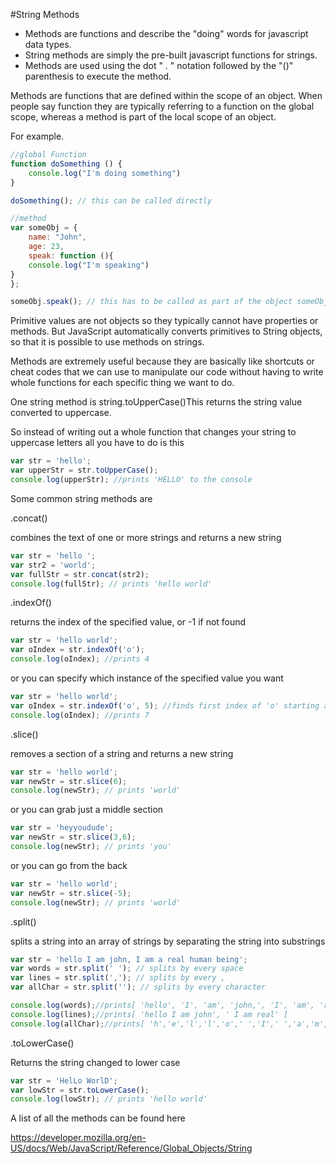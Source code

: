 #String Methods

* Methods are functions and describe the "doing" words for javascript data types.
* String methods are simply the pre-built javascript functions for strings.
* Methods are used using the dot " . " notation followed by the "()" parenthesis to execute the method.


Methods are functions that are defined within the scope of an object. When people say function they are typically referring to a function on the global scope, whereas a method is part of the local scope of an object.

For example.

```jsx
//global Function
function doSomething () {
    console.log("I'm doing something")
}

doSomething(); // this can be called directly

//method
var someObj = {
    name: "John",
    age: 23,
    speak: function (){
    console.log("I'm speaking")
}
};

someObj.speak(); // this has to be called as part of the object someObj

```

Primitive values are not objects so they typically cannot have properties or methods. But JavaScript automatically converts primitives to String objects, so that it is possible to use methods on strings.

Methods are extremely useful because they are basically like shortcuts or cheat codes that we can use to manipulate our code without having to write whole functions for each specific thing we want to do.

One string method is string.toUpperCase()This returns the string value converted to uppercase.

So instead of writing out a whole function that changes your string to uppercase letters all you have to do is this

```jsx
var str = 'hello';
var upperStr = str.toUpperCase();
console.log(upperStr); //prints 'HELLO' to the console

```

Some common string methods are

.concat()

combines the text of one or more strings and returns a new string

```jsx
var str = 'hello ';
var str2 = 'world';
var fullStr = str.concat(str2);
console.log(fullStr); // prints 'hello world'

```

.indexOf()

returns the index of the specified value, or -1 if not found

```jsx
var str = 'hello world';
var oIndex = str.indexOf('o');
console.log(oIndex); //prints 4

```

or you can specify which instance of the specified value you want

```jsx
var str = 'hello world';
var oIndex = str.indexOf('o', 5); //finds first index of 'o' starting at the index 5
console.log(oIndex); //prints 7

```

.slice()

removes a section of a string and returns a new string

```jsx
var str = 'hello world';
var newStr = str.slice(6);
console.log(newStr); // prints 'world'

```

or you can grab just a middle section

```jsx
var str = 'heyyoudude';
var newStr = str.slice(3,6);
console.log(newStr); // prints 'you'

```

or you can go from the back

```jsx
var str = 'hello world';
var newStr = str.slice(-5);
console.log(newStr); // prints 'world'

```

.split()

splits a string into an array of strings by separating the string into substrings

```jsx
var str = 'hello I am john, I am a real human being';
var words = str.split(' '); // splits by every space
var lines = str.split(','); // splits by every ,
var allChar = str.split(''); // splits by every character

console.log(words);//prints[ 'hello', 'I', 'am', 'john,', 'I', 'am', 'real' ]
console.log(lines);//prints[ 'hello I am john', ' I am real' ]
console.log(allChar);//prints[ 'h','e','l','l','o',' ','I',' ','a','m',' ','j','o','h','n',',',' ','I',' ','a','m',' ','r','e','a','l' ]

```

.toLowerCase()

Returns the string changed to lower case

```jsx
var str = 'HelLo WorlD';
var lowStr = str.toLowerCase();
console.log(lowStr); // prints 'hello world'

```

A list of all the methods can be found here

https://developer.mozilla.org/en-US/docs/Web/JavaScript/Reference/Global_Objects/String